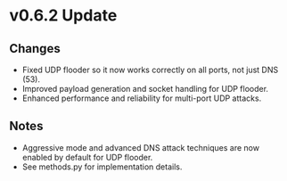 # v0.6.2 Update

## Changes

- Fixed UDP flooder so it now works correctly on all ports, not just DNS (53).
- Improved payload generation and socket handling for UDP flooder.
- Enhanced performance and reliability for multi-port UDP attacks.

## Notes

- Aggressive mode and advanced DNS attack techniques are now enabled by default for UDP flooder.
- See methods.py for implementation details.
